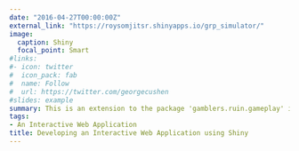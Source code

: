 ```yaml
---
date: "2016-04-27T00:00:00Z"
external_link: "https://roysomjitsr.shinyapps.io/grp_simulator/"
image:
  caption: Shiny
  focal_point: Smart
#links:
#- icon: twitter
#  icon_pack: fab
#  name: Follow
#  url: https://twitter.com/georgecushen
#slides: example
summary: This is an extension to the package 'gamblers.ruin.gameplay' in CRAN. Intention is to develop an interactive Web Application using the 'shiny' library in R and hosting it using `shinyapps.io`. The application would provide the user a simulation of the Gambler's Ruin Problem, thereby giving a visual illustration of Random Walks and Markov Chains.
tags:
- An Interactive Web Application
title: Developing an Interactive Web Application using Shiny
---
```


